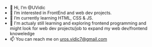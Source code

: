 - 👋 Hi, I’m @UVidic
- 👀 I’m interested in FrontEnd and web dev projects.
- 🌱 I’m currently learning HTML, CSS & JS.
- 💞️ I'm actualy still learning and exploring frontend programming and might look for web dev projects/job to expand my web dev/frontend knoweledge
- 📫 You can reach me on uros.vidic7@gmail.com

<!---
UVidic/UVidic is a ✨ special ✨ repository because its `README.md` (this file) appears on your GitHub profile.
You can click the Preview link to take a look at your changes.
--->
